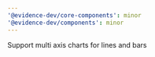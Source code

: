 ```yaml
---
'@evidence-dev/core-components': minor
'@evidence-dev/components': minor
---
```


Support multi axis charts for lines and bars
